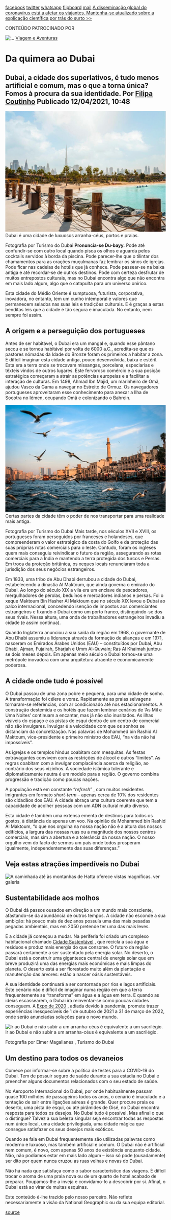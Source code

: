 [facebook](https://www.facebook.com/sharer/sharer.php?u=https%3A%2F%2Fwww.natgeo.pt%2Fviagem-e-aventuras%2F2021%2F04%2Fda-quimera-ao-dubai) [twitter](https://twitter.com/share?url=https%3A%2F%2Fwww.natgeo.pt%2Fviagem-e-aventuras%2F2021%2F04%2Fda-quimera-ao-dubai&via=natgeo&text=Da%20quimera%20ao%20Dubai) [whatsapp](https://web.whatsapp.com/send?text=https%3A%2F%2Fwww.natgeo.pt%2Fviagem-e-aventuras%2F2021%2F04%2Fda-quimera-ao-dubai) [flipboard](https://share.flipboard.com/bookmarklet/popout?v=2&title=Da%20quimera%20ao%20Dubai&url=https%3A%2F%2Fwww.natgeo.pt%2Fviagem-e-aventuras%2F2021%2F04%2Fda-quimera-ao-dubai) [mail](mailto:?subject=NatGeo&body=https%3A%2F%2Fwww.natgeo.pt%2Fviagem-e-aventuras%2F2021%2F04%2Fda-quimera-ao-dubai%20-%20Da%20quimera%20ao%20Dubai) [A disseminação global do coronavírus está a afetar os viajantes. Mantenha-se atualizado sobre a explicação científica por trás do surto >>](https://www.natgeo.pt/coronavirus) 

CONTEÚDO PATROCINADO POR 

![ 
...](img/files_styles_image_00_public_ng_sponsor_logo_x_ordemcorreta.png)
[Viagem e Aventuras](https://www.natgeo.pt/viagem-e-aventuras) 
# Da quimera ao Dubai 
## Dubai, a cidade dos superlativos, é tudo menos artificial e comum, mas o que a torna única? Fomos à procura da sua identidade. Por [Filipa Coutinho](https://www.natgeo.pt/autor/filipa-coutinho) Publicado 12/04/2021, 10:48 
![Praia do Dubai](img/files_styles_image_00_public_large_dtcm_dscf_11_generic_lamer_final_0.jpg)
Dubai é uma cidade de luxuosos arranha-céus, portos e praias. 

Fotografia por Turismo do Dubai **Pronuncia-se Du-bayy.** Pode até confundir-se com outro local quando pisca os olhos e aguarda pelos cocktails servidos à borda da piscina. Pode parecer-lhe que o tilintar dos chamamentos para as orações muçulmanas faz lembrar os sinos de igrejas. Pode ficar nas cadeias de hotéis que já conhece. Pode passear-se na baixa antiga e até recordar-se de outros destinos. Pode com certeza desfrutar de muitos entrepostos culturais, mas no Dubai encontra algo que não encontra em mais lado algum, algo que o catapulta para um universo onírico. 

Esta cidade do Médio Oriente é sumptuosa, futurista, corporativa, inovadora, no entanto, tem um cunho intemporal e valores que permanecem selados nas suas leis e tradições culturais. E é graças a estas benditas leis que a cidade é tão segura e imaculada. No entanto, nem sempre foi assim. 

## **A origem e a perseguição dos portugueses** 
Antes de ser habitável, o Dubai era um mangal e, quando esse pântano secou e se tornou habitável por volta de 6000 a.C., acredita-se que os pastores nómadas da Idade do Bronze foram os primeiros a habitar a zona. É difícil imaginar esta cidade antiga, pouco desenvolvida, baixa e estéril. Esta era a terra onde se trocavam missangas, porcelana, especiarias e têxteis vindos de outros lugares. Este fervoroso comércio e a sua posição estratégica começaram a atrair as potências europeias e a facilitar a interação de culturas. Em 1498, Ahmad Ibn Majid, um marinheiro de Omã, ajudou Vasco da Gama a navegar no Estreito de Ormuz. Os navegadores portugueses aproveitaram esse conhecimento para anexar a Ilha de Socotra no Iémen, ocupando Omã e colonizando o Bahrein. 

![Dubai antigo](img/files_styles_image_00_public_large_old_dubai_al_ras_1.jpg)
Certas partes da cidade têm o poder de nos transportar para uma realidade mais antiga. 

Fotografia por Turismo do Dubai Mais tarde, nos séculos XVII e XVIII, os portugueses foram perseguidos por franceses e holandeses, que compreenderam o valor estratégico da costa do Golfo e da proteção das suas próprias rotas comerciais para o leste. Contudo, foram os ingleses quem mais conseguiu reivindicar o futuro da região, assegurando as rotas comerciais para a Índia e mantendo a terra protegida dos turcos e Persas. Em troca da proteção britânica, os xeques locais renunciaram toda a jurisdição dos seus negócios estrangeiros. 

Em 1833, uma tribo de Abu Dhabi derrubou a cidade do Dubai, estabelecendo a dinastia Al Maktoum, que ainda governa o emirado do Dubai. Ao longo do século XIX a vila era um enclave de pescadores, mergulhadores de pérolas, beduínos e mercadores indianos e persas. Foi o xeque Maktoum Bin Hasher Al Maktoum que no século XIX levou o Dubai ao palco internacional, concedendo isenção de impostos aos comerciantes estrangeiros e fixando o Dubai como um porto franco, distinguindo-se dos seus rivais. Nessa altura, uma onda de trabalhadores estrangeiros invadiu a cidade (e assim continua). 

Quando Inglaterra anunciou a sua saída da região em 1968, o governante de Abu Dhabi assumiu a liderança através da formação de alianças e em 1971, nasceram os Emirados Árabes Unidos (EAU) – constituídos por Dubai, Abu Dhabi, Ajman, Fujairah, Sharjah e Umm Al-Quwain; Ras Al Khaimah juntou-se dois meses depois. Em apenas meio século o Dubai tornou-se uma metrópole inovadora com uma arquitetura atraente e economicamente poderosa. 

## **A cidade onde tudo é possível** 
O Dubai passou de uma zona pobre e pequena, para uma cidade de sonho. A transformação foi célere e voraz. Rapidamente as praias selvagens tornaram-se referências, com ar condicionado até nos estacionamentos. A construção destemida e os hotéis que fazem lembrar cenários de ‘As Mil e Uma Noites’ continuam a encantar, mas já não são inusitados. As ilhas visíveis do espaço e as pistas de esqui dentro de um centro de comercial não são invulgares. Invulgar é a velocidade com que os sonhos se distanciam da concretização. Nas palavras de Mohammed bin Rashid Al Maktoum, vice-presidente e primeiro ministro dos EAU, “na vida não há impossíveis”. 

As igrejas e os templos hindus coabitam com mesquitas. As festas extravagantes convivem com as restrições de álcool e outros “limites”. As regras coabitam com a invulgar complacência acerca da religião, ao contrário dos seus vizinhos. A sociedade islâmica tolerante e diplomaticamente neutra é um modelo para a região. O governo combina progressão e tradição como poucas nações. 

A população está em constante _“refresh”_ , com muitos residentes imigrantes em formato _short-term_ – apenas cerca de 10% dos residentes são cidadãos dos EAU. A cidade abraça uma cultura coerente que tem a capacidade de acolher pessoas com um ADN cultural muito diverso. 

Esta cidade é também uma extensa ementa de destinos para todos os gostos, à distância de apenas um voo. Na opinião de Mohammed bin Rashid Al Maktoum, “o que nos orgulha na nossa nação não é a altura dos nossos edifícios, a largura das nossas ruas ou a magnitude dos nossos centros comerciais, mas sim a abertura e a tolerância da nossa nação. O nosso orgulho vem do facto de sermos um país onde todos prosperam igualmente, independentemente das suas diferenças.” 

## Veja estas atrações imperdíveis no Dubai 

![A caminhada até às montanhas de Hatta oferece vistas magníficas. 
](img/files_styles_image_00_public_hatta_hiking_china_large.jpg)
ver galeria 
## **Sustentabilidade aos molhos** 
O Dubai dá passos ousados em direção a um mundo mais consciente, afastando-se da abundância de outros tempos. A cidade não esconde a sua ambição: há pouco mais de dez anos possuía uma das mais pesadas pegadas ambientais, mas em 2050 pretende ter uma das mais leves. 

E a cidade já começou a mudar. Na periferia foi criado um complexo habitacional chamado [Cidade Sustentável](https://www.thesustainablecity.ae/) , que recicla a sua água e resíduos e produz mais energia do que consome. O futuro da região passará certamente a ser sustentado pela energia solar. No deserto, o Dubai está a construir uma gigantesca central de energia solar que em breve produzirá uma das energias mais económicas e mais limpas do planeta. O deserto está a ser florestado muito além da plantação e manutenção das árvores: estão a nascer oásis sustentáveis. 

A sua identidade continuará a ser contornada por rios e lagos artificiais. Este cenário não é difícil de imaginar numa região em que a terra frequentemente se “transforma” em água e a água em terra. E quando as ideias escassearem, o Dubai irá reinventar-se como poucas cidades conseguem. A [Expo de 2020](https://www.expo2020dubai.com/) , adiada devido à pandemia, promete trazer experiências inesquecíveis de 1 de outubro de 2021 a 31 de março de 2022, onde serão anunciadas soluções para o novo mundo. 

![Ir ao Dubai e não subir a um arranha-céus é equivalente a um sacrilégio.
](img/files_styles_image_00_public_dtcm_at_the_top_burj_khalifa_1.jpg)
Ir ao Dubai e não subir a um arranha-céus é equivalente a um sacrilégio. 

Fotografia por Elmer Magallanes , Turismo do Dubai 
## **Um destino para todos os devaneios** 
Comece por informar-se sobre a política de testes para a COVID-19 do Dubai. Tem de possuir seguro de saúde durante a sua estadia no Dubai e preencher alguns documentos relacionados com o seu estado de saúde. 

No Aeroporto Internacional do Dubai, por onde habitualmente passam quase 100 milhões de passageiros todos os anos, o cenário é imaculado e a tentação de sair entre ligações aéreas é grande. Quer procure praia ou deserto, uma pista de esqui, ou até pirâmides de Gisé, no Dubai encontra resposta para todos os desejos. No Dubai tudo é possível. Mas afinal o que o distingue? Talvez a sua beleza singular seja encontrar todas as respostas num único local, uma cidade privilegiada, uma cidade mágica que consegue satisfazer os seus desejos mais exóticos. 

Quando se fala em Dubai frequentemente são utilizadas palavras como moderno e luxuoso, mas também artificial e comum. O Dubai não é artificial nem comum, é novo, com apenas 50 anos de existência enquanto cidade. Não, não podíamos estar em mais lado algum – isso só pode (ousadamente) ser dito por quem nunca cruzou as ruas velhas e novas do Dubai. 

Não há nada que satisfaça como o sabor característico das viagens. É difícil trocar o aroma de uma praia nova ou de um quarto de hotel acabado de preparar. Poupamos-lhe a inveja e convidamo-lo a descobrir por si. Afinal, o Dubai está ao virar de muitas esquinas. 

Este conteúdo é-lhe trazido pelo nosso parceiro. Não reflete necessariamente a visão da National Geographic ou da sua equipa editorial. 

[source](https://www.natgeo.pt/viagem-e-aventuras/2021/04/da-quimera-ao-dubai)